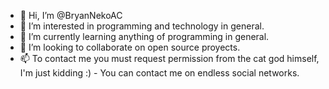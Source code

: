 - 👋 Hi, I’m @BryanNekoAC
- 👀 I’m interested in programming and technology in general.
- 🌱 I’m currently learning anything of programming in general.
- 💞️ I’m looking to collaborate on open source proyects.
- 📫 To contact me you must request permission from the cat god himself, I'm just kidding :) - You can contact me on endless social networks.
<!---
BryanNekoAC/BryanNekoAC is a ✨ special ✨ repository because its `README.md` (this file) appears on your GitHub profile.
You can click the Preview link to take a look at your changes.
--->
